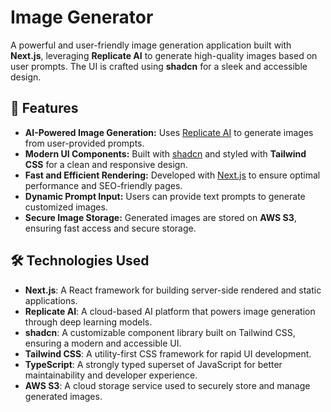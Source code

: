 # Image Generator  

A powerful and user-friendly image generation application built with **Next.js**, leveraging **Replicate AI** to generate high-quality images based on user prompts. The UI is crafted using **shadcn** for a sleek and accessible design.  

## 🚀 Features  

- **AI-Powered Image Generation:** Uses [Replicate AI](https://replicate.com/) to generate images from user-provided prompts.  
- **Modern UI Components:** Built with [shadcn](https://shadcn.dev/) and styled with **Tailwind CSS** for a clean and responsive design.  
- **Fast and Efficient Rendering:** Developed with [Next.js](https://nextjs.org/) to ensure optimal performance and SEO-friendly pages.  
- **Dynamic Prompt Input:** Users can provide text prompts to generate customized images.  
- **Secure Image Storage:** Generated images are stored on **AWS S3**, ensuring fast access and secure storage.  

## 🛠️ Technologies Used  

- **Next.js**: A React framework for building server-side rendered and static applications.  
- **Replicate AI**: A cloud-based AI platform that powers image generation through deep learning models.  
- **shadcn**: A customizable component library built on Tailwind CSS, ensuring a modern and accessible UI.  
- **Tailwind CSS**: A utility-first CSS framework for rapid UI development.  
- **TypeScript**: A strongly typed superset of JavaScript for better maintainability and developer experience.  
- **AWS S3**: A cloud storage service used to securely store and manage generated images.  

